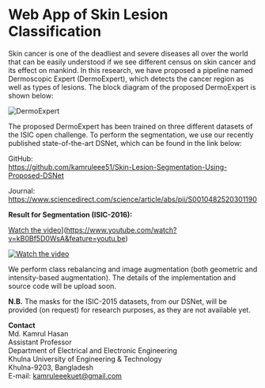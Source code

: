 # Web App of Skin Lesion Classification

Skin cancer is one of the deadliest and severe diseases all over the world that can be easily understood if we see different census on skin cancer and its effect on mankind. 
In this research, we have proposed a pipeline named Dermoscopic Expert (DermoExpert), which detects the cancer region as well as types of lesions. The block diagram of the proposed DermoExpert is shown below: <br>

![DermoExpert](https://user-images.githubusercontent.com/32570071/81511654-aabc2800-933c-11ea-996b-374f10977d6a.png)


The proposed DermoExpert has been trained on three different datasets of the ISIC open challenge. To perform the segmentation, we use our recently published state-of-the-art DSNet, which can be found in the link below:  

GitHub: <br>
https://github.com/kamruleee51/Skin-Lesion-Segmentation-Using-Proposed-DSNet

Journal: <br>
https://www.sciencedirect.com/science/article/abs/pii/S0010482520301190 

**Result for Segmentation (ISIC-2016):**

[Watch the video](https://i.imgur.com/vKb2F1B.png)](https://www.youtube.com/watch?v=kB0Bf5D0WsA&feature=youtu.be)

[![Watch the video](https://img.youtube.com/vi/T-D1KVIuvjA/maxresdefault.jpg)](https://www.youtube.com/watch?v=kB0Bf5D0WsA&feature=youtu.be)


We perform class rebalancing and image augmentation (both geometric and intensity-based augmentation). The details of the implementation and source code will be upload soon. 

**N.B.** The masks for the ISIC-2015 datasets, from our DSNet, will be provided (on request) for research purposes, as they are not available yet. 


**Contact** <br>
Md. Kamrul Hasan <br>
Assistant Professor  <br>
Department of Electrical and Electronic Engineering  <br>
Khulna University of Engineering & Technology <br>
Khulna-9203, Bangladesh  <br>
E-mail: kamruleeekuet@gmail.com 

